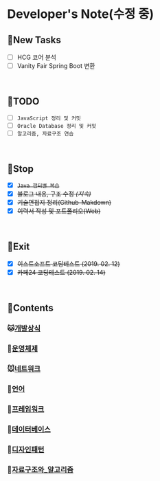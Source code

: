 # Developer's Note(수정 중)

## :memo:**New Tasks**
- [ ] HCG 코어 분석
- [ ] Vanity Fair Spring Boot 변환

<br>

## :memo:**TODO**
- [ ] ``JavaScript 정리 및 커밋``
- [ ] ``Oracle Database 정리 및 커밋``
- [ ] ``알고리즘, 자료구조 연습``

<br>

## :memo:**Stop**
- [X] ~~``Java 챕터별 복습``~~
- [X] ~~블로그 내용, 구조 수정 *(지속)*~~
- [X] ~~기술면접지 정리(Github-Makdown)~~
- [X] ~~이력서 작성 및 포트폴리오(Web)~~
<!-- - [ ] ~~*면접 준비(면접합격 시)*~~ -->


<br>

## :memo:**Exit**

- [X] ~~이스트소프트 코딩테스트 (2019. 02. 12)~~
- [X] ~~카페24 코딩테스트 (2019. 02. 14)~~

<br>

## :memo:**Contents**

### :cat:[개발상식](/chapter1-개발상식)

### :dog:[운영체제](/chapter2-운영체제)

### :mouse:[네트워크](/chapter3-네트워크)

### :hamster:[언어](/chapter4.0-언어)

### :rabbit:[프레임워크](/chapter4.5-프레임워크)

### :wolf:[데이터베이스](/chapter5-데이터베이스)

### :frog:[디자인패턴](/chapter6-디자인패턴)

### :tiger:[자료구조와_알고리즘](/chapter7-자료구조와_알고리즘)

<br>